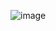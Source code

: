  ![image](https://github.com/qiutuan/RuoYi-Vue-master-supermarket/assets/94542015/02ec7316-18c8-4e89-8923-87333cb264bf)
